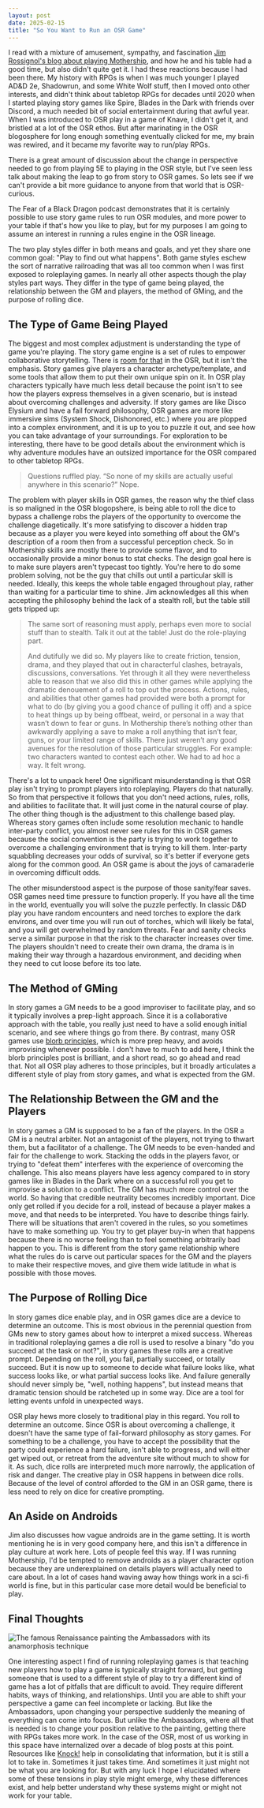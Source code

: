 ```yaml
---
layout: post
date: 2025-02-15
title: "So You Want to Run an OSR Game"
---
```

I read with a mixture of amusement, sympathy, and fascination [Jim Rossignol's blog about playing Mothership](https://oldmenrunningtheworld.com/previously-on-mothership/), and how he and his table had a good time, but also didn't quite get it. I had these reactions because I had been there. My history with RPGs is when I was much younger I played AD&D 2e, Shadowrun, and some White Wolf stuff, then I moved onto other interests, and didn't think about tabletop RPGs for decades until 2020 when I started playing story games like Spire, Blades in the Dark with friends over Discord, a much needed bit of social entertainment during that awful year. When I was introduced to OSR play in a game of Knave, I didn't get it, and bristled at a lot of the OSR ethos. But after marinating in the OSR blogosphere for long enough something eventually clicked for me, my brain was rewired, and it became my favorite way to run/play RPGs.

There is a great amount of discussion about the change in perspective needed to go from playing 5E to playing in the OSR style, but I've seen less talk about making the leap to go from story to OSR games. So lets see if we can't provide a bit more guidance to anyone from that world that is OSR-curious.

The Fear of a Black Dragon podcast demonstrates that it is certainly possible to use story game rules to run OSR modules, and more power to your table if that's how you like to play, but for my purposes I am going to assume an interest in running a rules engine in the OSR lineage.

The two play styles differ in both means and goals, and yet they share one common goal: "Play to find out what happens". Both game styles eschew the sort of narrative railroading that was all too common when I was first exposed to roleplaying games. In nearly all other aspects though the play styles part ways. They differ in the type of game being played, the relationship between the GM and players, the method of GMing, and the purpose of rolling dice.

## The Type of Game Being Played

The biggest and most complex adjustment is understanding the type of game you're playing. The story game engine is a set of rules to empower collaborative storytelling. There is [room for that](https://www.prismaticwasteland.com/blog/sharing-the-spotlight-is-insufficient) in the OSR, but it isn't the emphasis. Story games give players a character archetype/template, and some tools that allow them to put their own unique spin on it. In OSR play characters typically have much less detail because the point isn't to see how the players express themselves in a given scenario, but is instead about overcoming challenges and adversity. If story games are like Disco Elysium and have a fail forward philosophy, OSR games are more like immersive sims (System Shock, Dishonored, etc.) where you are plopped into a complex environment, and it is up to you to puzzle it out, and see how you can take advantage of your surroundings. For exploration to be interesting, there have to be good details about the environment which is why adventure modules have an outsized importance for the OSR compared to other tabletop RPGs.

> Questions ruffled play. “So none of my skills are actually useful anywhere in this scenario?” Nope.

The problem with player skills in OSR games, the reason why the thief class is so maligned in the OSR blogopshere, is being able to roll the dice to bypass a challenge robs the players of the opportunity to overcome the challenge diagetically. It's more satisfying to discover a hidden trap because as a player you were keyed into something off about the GM's description of a room then from a successful perception check. So in Mothership skills are mostly there to provide some flavor, and to occasionally provide a minor bonus to stat checks. The design goal here is to make sure players aren't typecast too tightly. You're here to do some problem solving, not be the guy that chills out until a particular skill is needed. Ideally, this keeps the whole table engaged throughout play, rather than waiting for a particular time to shine. Jim acknowledges all this when accepting the philosophy behind the lack of a stealth roll, but the table still gets tripped up:

> The same sort of reasoning must apply, perhaps even more to social stuff than to stealth. Talk it out at the table! Just do the role-playing part. 
>
> And dutifully we did so. My players like to create friction, tension, drama, and they played that out in characterful clashes, betrayals, discussions, conversations. Yet through it all they were nevertheless able to reason that we also did this in other games while applying the dramatic denouement of a roll to top out the process. Actions, rules, and abilities that other games had provided were both a prompt for what to do (by giving you a good chance of pulling it off) and a spice to heat things up by being offbeat, weird, or personal in a way that wasn’t down to fear or guns. In Mothership there’s nothing other than awkwardly applying a save to make a roll anything that isn’t fear, guns, or your limited range of skills. There just weren’t any good avenues for the resolution of those particular struggles. For example: two characters wanted to contest each other. We had to ad hoc a way. It felt wrong. 

There's a lot to unpack here! One significant misunderstanding is that OSR play isn't trying to prompt players into roleplaying. Players do that naturally. So from that perspective it follows that you don't need actions, rules, rolls, and abilities to facilitate that. It will just come in the natural course of play. The other thing though is the adjustment to this challenge based play. Whereas story games often include some resolution mechanic to handle inter-party conflict, you almost never see rules for this in OSR games because the social convention is the party is trying to work together to overcome a challenging environment that is trying to kill them. Inter-party squabbling decreases your odds of survival, so it's better if everyone gets along for the common good. An OSR game is about the joys of camaraderie in overcoming difficult odds.

The other misunderstood aspect is the purpose of those sanity/fear saves. OSR games need time pressure to function properly. If you have all the time in the world, eventually you will solve the puzzle perfectly. In classic D&D play you have random encounters and need torches to explore the dark environs, and over time you will run out of torches, which will likely be fatal, and you will get overwhelmed by random threats. Fear and sanity checks serve a similar purpose in that the risk to the character increases over time. The players shouldn't need to create their own drama, the drama is in making their way through a hazardous environment, and deciding when they need to cut loose before its too late.

## The Method of GMing

In story games a GM needs to be a good improviser to facilitate play, and so it typically involves a prep-light approach. Since it is a collaborative approach with the table, you really just need to have a solid enough initial scenario, and see where things go from there. By contrast, many OSR games use [blorb principles](https://idiomdrottning.org/blorb-principles), which is more prep heavy, and avoids improvising whenever possible. I don't have to much to add here, I think the blorb principles post is brilliant, and a short read, so go ahead and read that. Not all OSR play adheres to those principles, but it broadly articulates a different style of play from story games, and what is expected from the GM.

## The Relationship Between the GM and the Players

In story games a GM is supposed to be a fan of the players. In the OSR a GM is a neutral arbiter. Not an antagonist of the players, not trying to thwart them, but a facilitator of a challenge. The GM needs to be even-handed and fair for the challenge to work. Stacking the odds in the players favor, or trying to "defeat them" interferes with the experience of overcoming the challenge. This also means players have less agency compared to in story games like in Blades in the Dark where on a successful roll you get to improvise a solution to a conflict. The GM has much more control over the world. So having that credible neutrality becomes incredibly important. Dice only get rolled if you decide for a roll, instead of because a player makes a move, and that needs to be interpreted. You have to describe things fairly. There will be situations that aren't covered in the rules, so you sometimes have to make something up. You try to get player buy-in when that happens because there is no worse feeling than to feel something arbitrarily bad happen to you. This is different from the story game relationship where what the rules do is carve out particular spaces for the GM and the players to make their respective moves, and give them wide latitude in what is possible with those moves.

## The Purpose of Rolling Dice

In story games dice enable play, and in OSR games dice are a device to determine an outcome. This is most obvious in the perennial question from GMs new to story games about how to interpret a mixed success. Whereas in traditional roleplaying games a die roll is used to resolve a binary "do you succeed at the task or not?", in story games these rolls are a creative prompt. Depending on the roll, you fail, partially succeed, or totally succeed. But it is now up to someone to decide what failure looks like, what success looks like, or what partial success looks like. And failure generally should never simply be, "well, nothing happens", but instead means that dramatic tension should be ratcheted up in some way. Dice are a tool for letting events unfold in unexpected ways.

OSR play hews more closely to traditional play in this regard. You roll to determine an outcome. Since OSR is about overcoming a challenge, it doesn't have the same type of fail-forward philosophy as story games. For something to be a challenge, you have to accept the possibility that the party could experience a hard failure, isn't able to progress, and will either get wiped out, or retreat from the adventure site without much to show for it. As such, dice rolls are interpreted much more narrowly, the application of risk and danger. The creative play in OSR happens in between dice rolls. Because of the level of control afforded to the GM in an OSR game, there is less need to rely on dice for creative prompting.

## An Aside on Androids

Jim also discusses how vague androids are in the game setting. It is worth mentioning he is in very good company here, and this isn't a difference in play culture at work here. Lots of people feel this way. If I was running Mothership, I'd be tempted to remove androids as a player character option because they are underexplained on details players will actually need to care about. In a lot of cases hand waving away how things work in a sci-fi world is fine, but in this particular case more detail would be beneficial to play.

## Final Thoughts

![The famous Renaissance painting the Ambassadors with its anamorphosis technique](/assets/ambassadors.jpg)

One interesting aspect I find of running roleplaying games is that teaching new players how to play a game is typically straight forward, but getting someone that is used to a different style of play to try a different kind of game has a lot of pitfalls that are difficult to avoid. They require different habits, ways of thinking, and relationships. Until you are able to shift your perspective a game can feel incomplete or lacking. But like the Ambassadors, upon changing your perspective suddenly the meaning of everything can come into focus. But unlike the Ambassadors, where all that is needed is to change your position relative to the painting, getting there with RPGs takes more work. In the case of the OSR, most of us working in this space have internalized over a decade of blog posts at this point. Resources like [Knock!](https://www.themerrymushmen.com/product/knock-1-tmm/) help in consolidating that information, but it is still a lot to take in. Sometimes it just takes time. And sometimes it just might not be what you are looking for. But with any luck I hope I elucidated where some of these tensions in play style might emerge, why these differences exist, and help better understand why these systems might or might not work for your table.
